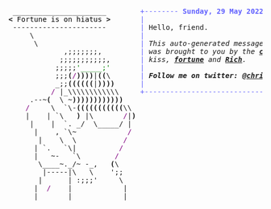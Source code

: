 <pre style="font-family:Menlo,'DejaVu Sans Mono',consolas,'Courier New',monospace"> ______________________        <span style="color: #5f5fff; text-decoration-color: #5f5fff">+-------- </span><span style="color: #5f5fff; text-decoration-color: #5f5fff; font-weight: bold">Sunday, 29 May 2022</span><span style="color: #5f5fff; text-decoration-color: #5f5fff"> ---------+</span> <a href="https://www.informatik.uni-leipzig.de/~akiki/">Christopher Akiki</a>                
<span style="font-weight: bold">&lt;</span><span style="color: #000000; text-decoration-color: #000000"> Fortune is on hiatus </span><span style="font-weight: bold">&gt;</span>       <span style="color: #5f5fff; text-decoration-color: #5f5fff">|</span>                                      <span style="color: #5f5fff; text-decoration-color: #5f5fff">|</span> ┣━━ Interests                    
 ----------------------        <span style="color: #5f5fff; text-decoration-color: #5f5fff">|</span> Hello, friend.                       <span style="color: #5f5fff; text-decoration-color: #5f5fff">|</span> ┃   ┣━━ My cat                   
     \                         <span style="color: #5f5fff; text-decoration-color: #5f5fff">|</span>                                      <span style="color: #5f5fff; text-decoration-color: #5f5fff">|</span> ┃   ┣━━ Representation Learning  
      \                        <span style="color: #5f5fff; text-decoration-color: #5f5fff">|</span> <span style="font-style: italic">This auto-generated message panel </span>   <span style="color: #5f5fff; text-decoration-color: #5f5fff">|</span> ┃   ┣━━ Language Generation      
             ,;;;;;;;,         <span style="color: #5f5fff; text-decoration-color: #5f5fff">|</span> <span style="font-style: italic">was brought to you by the </span><span style="font-weight: bold; font-style: italic"><a href="https://en.wikipedia.org/wiki/Cowsay">cowsay</a></span><span style="font-style: italic"> </span>    <span style="color: #5f5fff; text-decoration-color: #5f5fff">|</span> ┃   ┣━━ Text Mining              
            ;;;;;;;;;;;,       <span style="color: #5f5fff; text-decoration-color: #5f5fff">|</span> <span style="font-style: italic">kiss, </span><span style="font-weight: bold; font-style: italic"><a href="https://en.wikipedia.org/wiki/Fortune_(Unix)">fortune</a></span><span style="font-style: italic"> and </span><span style="font-weight: bold; font-style: italic"><a href="https://github.com/willmcgugan/rich">Rich</a></span><span style="font-style: italic">. </span>             <span style="color: #5f5fff; text-decoration-color: #5f5fff">|</span> ┃   ┣━━ Dataset Creation         
           ;;;;;<span style="color: #008000; text-decoration-color: #008000">&#x27;_____;&#x27;</span>       <span style="color: #5f5fff; text-decoration-color: #5f5fff">|</span>                                      <span style="color: #5f5fff; text-decoration-color: #5f5fff">|</span> ┃   ┗━━ TODO                     
           ;;;<span style="font-weight: bold">(</span><span style="color: #800080; text-decoration-color: #800080">/</span><span style="font-weight: bold">))))</span>|<span style="font-weight: bold">((</span>\       <span style="color: #5f5fff; text-decoration-color: #5f5fff">|</span> <span style="font-weight: bold; font-style: italic">Follow me on twitter: </span><span style="font-weight: bold; font-style: italic"><a href="https://twitter.com/christopher">@christopher</a></span>   <span style="color: #5f5fff; text-decoration-color: #5f5fff">|</span> ┣━━ Past Lives                   
           _;;<span style="font-weight: bold">((((((</span>|<span style="font-weight: bold">))))</span>      <span style="color: #5f5fff; text-decoration-color: #5f5fff">|</span>                                      <span style="color: #5f5fff; text-decoration-color: #5f5fff">|</span> ┃   ┣━━ Sociocultural antropology
          <span style="color: #800080; text-decoration-color: #800080">/</span> |_\\\\\\\\\\\\     <span style="color: #5f5fff; text-decoration-color: #5f5fff">+--------------------------------------+</span> ┃   ┗━━ Network Engineering      
     .--~<span style="font-weight: bold">(</span>  \ ~<span style="font-weight: bold">))))))))))))</span>                                             ┣━━ Current Location             
    <span style="color: #800080; text-decoration-color: #800080">/</span>     \  `\-<span style="font-weight: bold">(((((((((((</span>\\                                           ┃   ┗━━ Leipzig, Germany         
    |    | `\   <span style="font-weight: bold">)</span> |\       <span style="color: #800080; text-decoration-color: #800080">/</span>|<span style="font-weight: bold">)</span>                                          ┗━━ Previous Locations           
     |    |  `. _/  \_____/ |                                               ┣━━ Durham, England          
      |    , `\~            <span style="color: #800080; text-decoration-color: #800080">/</span>                                               ┗━━ Zouk Mikael, Lebanon     
       |    \  \           <span style="color: #800080; text-decoration-color: #800080">/</span>                                                                             
      | `.   `\|          <span style="color: #800080; text-decoration-color: #800080">/</span>                                                                              
      |   ~-   `\        <span style="color: #800080; text-decoration-color: #800080">/</span>                                                                               
       \____~._/~ -_,   <span style="font-weight: bold">(</span>\                                                                               
        |-----|\   \    &#x27;;;                                                                              
       |      | :;;;&#x27;     \                                                                              
      |  <span style="color: #800080; text-decoration-color: #800080">/</span>    |            |                                                                             
      |       |            |                                                                             
                                                                                                         
</pre>
